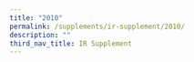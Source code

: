 ```yaml
---
title: "2010"
permalink: /supplements/ir-supplement/2010/
description: ""
third_nav_title: IR Supplement
---
```

